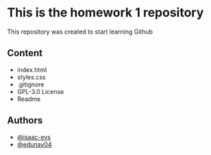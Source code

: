 
# This is the homework 1 repository

This repository was created to start learning Github




## Content

- index.html
- styles.css
- .gitignore
- GPL-3.0 License
- Readme



## Authors

- [@isaac-evs](https://www.github.com/isaac-evs)
- [@edunav04](https://www.github.com/edunav04)
